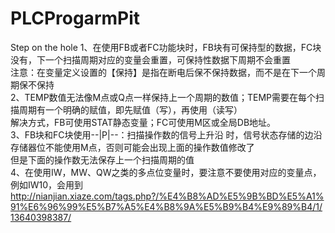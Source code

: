 # PLCProgarmPit
Step on the hole
1、在使用FB或者FC功能块时，FB块有可保持型的数据，FC块没有，下一个扫描周期对应的变量会重置，可保持性数据下周期不会重置  
  注意：在变量定义设置的【保持】是指在断电后保不保持数据，而不是在下一个周期保不保持  
2、TEMP数值无法像M点或Q点一样保持上一个周期的数值；TEMP需要在每个扫描周期有一个明确的赋值，即先赋值（写），再使用（读写）  
  解决方式，FB可使用STAT静态变量；FC可使用M区或全局DB地址。  
3、FB块和FC块使用--|P|--：扫描操作数的信号上升沿 时，信号状态存储的边沿存储器位不能使用M点，否则可能会出现上面的操作数值修改了  
  但是下面的操作数无法保存上一个扫描周期的值  
4、在使用IW，MW、QW之类的多点位变量时，要注意不要使用对应的变量点，例如IW10，会用到  
http://nianjian.xiaze.com/tags.php?/%E4%B8%AD%E5%9B%BD%E5%A1%91%E6%96%99%E5%B7%A5%E4%B8%9A%E5%B9%B4%E9%89%B4/1/13640398387/
